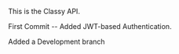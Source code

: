 This is the Classy API.

First Commit --
Added JWT-based Authentication. 

Added a Development branch